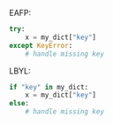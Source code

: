 EAFP:
```python
try:
    x = my_dict["key"]
except KeyError:
    # handle missing key
```

LBYL:
```python
if "key" in my_dict:
    x = my_dict["key"]
else:
    # handle missing key
```
